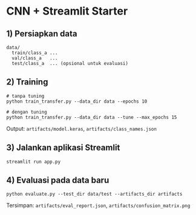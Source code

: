 # CNN + Streamlit Starter

## 1) Persiapkan data
```
data/
  train/class_a ...
  val/class_a   ...
  test/class_a  ... (opsional untuk evaluasi)
```

## 2) Training
```
# tanpa tuning
python train_transfer.py --data_dir data --epochs 10

# dengan tuning
python train_transfer.py --data_dir data --tune --max_epochs 15
```
Output: `artifacts/model.keras`, `artifacts/class_names.json`

## 3) Jalankan aplikasi Streamlit
```
streamlit run app.py
```

## 4) Evaluasi pada data baru
```
python evaluate.py --test_dir data/test --artifacts_dir artifacts
```
Tersimpan: `artifacts/eval_report.json`, `artifacts/confusion_matrix.png`
